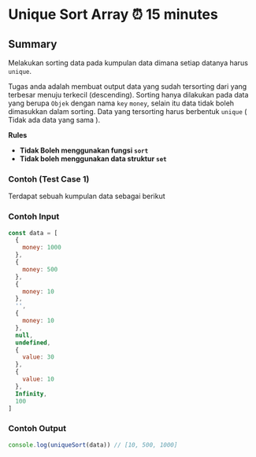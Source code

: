 # Unique Sort Array ⏰ 15 minutes

## Summary

Melakukan sorting data pada kumpulan data dimana setiap datanya harus `unique`.

Tugas anda adalah membuat output data yang sudah tersorting dari yang terbesar menuju terkecil (descending). Sorting hanya dilakukan pada data yang berupa `Objek` dengan nama `key` `money`, selain itu data tidak boleh dimasukkan dalam sorting. Data yang tersorting harus berbentuk `unique` ( Tidak ada data yang sama ).

**Rules**

- **Tidak Boleh menggunakan fungsi `sort`**
- **Tidak boleh menggunakan data struktur `set`**

### Contoh (Test Case 1)

Terdapat sebuah kumpulan data sebagai berikut

### Contoh Input

```javascript
const data = [
  {
    money: 1000
  },
  {
    money: 500
  },
  {
    money: 10
  },
  '',
  {
    money: 10
  },
  null,
  undefined,
  {
    value: 30
  },
  {
    value: 10
  },
  Infinity,
  100
]
```

### Contoh Output

```javascript
console.log(uniqueSort(data)) // [10, 500, 1000]
```
